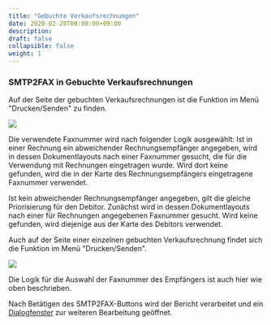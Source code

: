 ```yaml
---
title: "Gebuchte Verkaufsrechnungen"
date: 2020-02-28T00:00:00+09:00
description: 
draft: false
collapsible: false
weight: 1
---
```

### SMTP2FAX in Gebuchte Verkaufsrechnungen

Auf der Seite der gebuchten Verkaufsrechnungen ist die Funktion im Menü "Drucken/Senden" zu finden.

![](images/apps/smtp2fax/SMTP2FAX_gebVerkRechnungen.png)

Die verwendete Faxnummer wird nach folgender Logik ausgewählt:
Ist in einer Rechnung ein abweichender Rechnungsempfänger angegeben, wird in dessen Dokumentlayouts nach einer Faxnummer gesucht, die für die Verwendung mit Rechnungen eingetragen wurde. Wird dort keine gefunden, wird die in der Karte des Rechnungsempfängers eingetragene Faxnummer verwendet.

Ist kein abweichender Rechnungsempfänger angegeben, gilt die gleiche Priorisierung für den Debitor.
Zunächst wird in dessen Dokumentlayouts nach einer für Rechnungen angegebenen Faxnummer gesucht. Wird keine gefunden, wird diejenige aus der Karte des Debitors verwendet.

Auch auf der Seite einer einzelnen gebuchten Verkaufsrechnung findet sich die Funktion im Menü "Drucken/Senden".

![](images/apps/smtp2fax/SMTP2FAX_gebVerkRechnung.png)

Die Logik für die Auswahl der Faxnummer des Empfängers ist auch hier wie oben beschrieben.

Nach Betätigen des SMTP2FAX-Buttons wird der Bericht verarbeitet und ein [Dialogfenster](de-de/apps/smtp2fax/working-with-smtp2fax/smtp2faxdialog/) zur weiteren Bearbeitung geöffnet.

